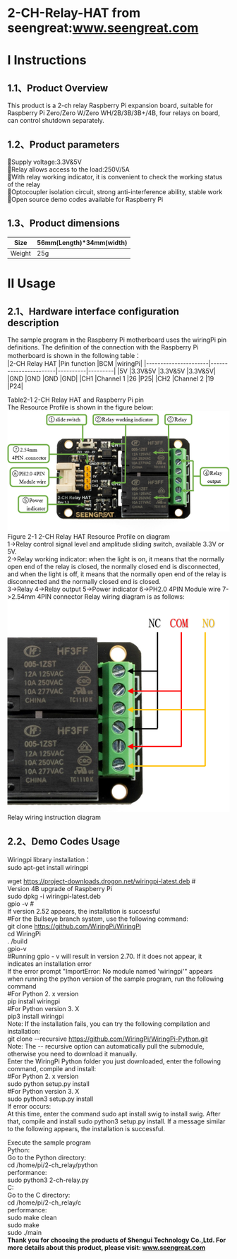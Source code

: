 2-CH-Relay-HAT from seengreat:www.seengreat.com
 =======================================
# Ⅰ  Instructions
## 1.1、Product Overview
This product is a 2-ch relay Raspberry Pi expansion board, suitable for Raspberry Pi Zero/Zero W/Zero WH/2B/3B/3B+/4B, four relays on board, can control shutdown separately.<br>
## 1.2、Product parameters
Supply voltage:3.3V&5V<br>
Relay allows access to the load:250V/5A<br>
With relay working indicator, it is convenient to check the working status of the relay<br>
Optocoupler isolation circuit, strong anti-interference ability, stable work<br>
Open source demo codes available for Raspberry Pi<br>
## 1.3、Product dimensions
|Size	|56mm(Length)*34mm(width)|
|-----------|-------------------------------|
|Weight	|25g|
# Ⅱ  Usage
## 2.1、Hardware interface configuration description
The sample program in the Raspberry Pi motherboard uses the wiringPi pin definitions. The definition of the connection with the Raspberry Pi motherboard is shown in the following table：<br>
|2-CH Relay HAT	|Pin function	|BCM 	|wiringPi| 
|----------------------|-----------------------|----------|---------|
|5V	|3.3V&5V	|3.3V&5V	|3.3V&5V|
|GND	|GND	|GND	|GND|
|CH1	|Channel 1	|26	|P25|
|CH2	|Channel 2	|19	|P24|

Table2-1 2-CH Relay HAT and Raspberry Pi pin<br>
The Resource Profile is shown in the figure below:<br>
![image](https://github.com/seengreat/2-CH-Relay-HAT/blob/main/2-CH-Raley-HAT-1.png)<br>
Figure 2-1 2-CH Relay HAT Resource Profile on diagram<br>
1->Relay control signal level and amplitude sliding switch, available 3.3V or 5V.<br>
2->Relay working indicator: when the light is on, it means that the normally open end of the relay is closed, the normally closed end is disconnected, and when the light is off, it means that the normally open end of the relay is disconnected and the normally closed end is closed.<br>
3->Relay
4->Relay output
5->Power indicator
6->PH2.0 4PIN Module wire
7->2.54mm 4PIN connector
Relay wiring diagram is as follows:<br>
![image](https://github.com/seengreat/2-CH-Relay-HAT/blob/main/2-CH-Raley-HAT-2.png)<br>
Relay wiring instruction diagram<br>
## 2.2、Demo Codes Usage
Wiringpi library installation：<br>
sudo apt-get install wiringpi<br>

wget https://project-downloads.drogon.net/wiringpi-latest.deb  #<br>
Version 4B upgrade of Raspberry Pi<br>
sudo dpkg -i wiringpi-latest.deb<br>
gpio -v #<br>
If version 2.52 appears, the installation is successful <br>
#For the Bullseye branch system, use the following command:<br>
git clone https://github.com/WiringPi/WiringPi<br>
cd WiringPi<br>
. /build <br>
gpio-v<br>
#Running gpio - v will result in version 2.70. If it does not appear, it indicates an installation error<br>
If the error prompt "ImportError: No module named 'wiringpi'" appears when running the python version of the sample program, run the following command<br>
#For Python 2. x version <br>
pip install wiringpi<br>
#For Python version 3. X<br>
pip3 install wiringpi<br>
Note: If the installation fails, you can try the following compilation and installation:<br>
git clone --recursive https://github.com/WiringPi/WiringPi-Python.git<br>
Note: The -- recursive option can automatically pull the submodule, otherwise you need to download it manually.<br>
Enter the WiringPi Python folder you just downloaded, enter the following command, compile and install:<br>
#For Python 2. x version<br>
sudo python setup.py install<br>
#For Python version 3. X<br>
sudo python3 setup.py install<br>
If  error occurs:<br>
At this time, enter the command sudo apt install swig to install swig. After that, compile and install sudo python3 setup.py install. If a message similar to the following appears, the installation is successful.<br>

Execute the sample program<br>
Python:<br>
Go to the Python directory:<br>
cd /home/pi/2-ch_relay/python<br>
performance:<br>
sudo python3 2-ch-relay.py<br>
C:<br>
Go to the C directory:<br>
cd /home/pi/2-ch_relay/c<br>
performance:<br>
sudo make clean<br>
sudo make<br>
sudo ./main<br>
__Thank you for choosing the products of Shengui Technology Co.,Ltd. For more details about this product, please visit:
www.seengreat.com__

